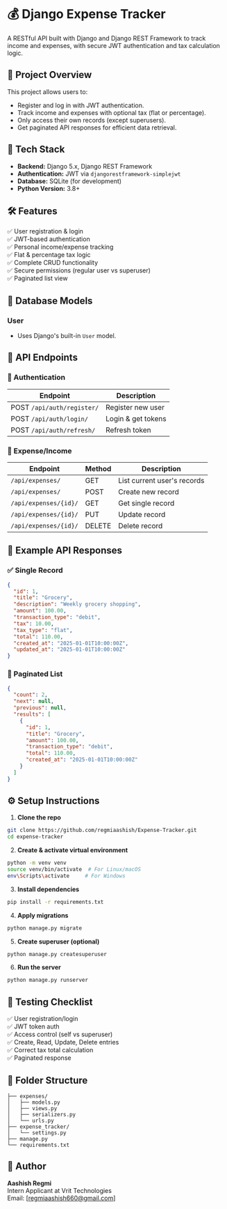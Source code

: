 
# 💰 Django Expense Tracker 

A RESTful API built with Django and Django REST Framework to track income and expenses, with secure JWT authentication and tax calculation logic.

## 🚀 Project Overview

This project allows users to:

- Register and log in with JWT authentication.
- Track income and expenses with optional tax (flat or percentage).
- Only access their own records (except superusers).
- Get paginated API responses for efficient data retrieval.

## 🔧 Tech Stack

- **Backend:** Django 5.x, Django REST Framework
- **Authentication:** JWT via `djangorestframework-simplejwt`
- **Database:** SQLite (for development)
- **Python Version:** 3.8+

## 🛠️ Features

✅ User registration & login  
✅ JWT-based authentication  
✅ Personal income/expense tracking  
✅ Flat & percentage tax logic  
✅ Complete CRUD functionality  
✅ Secure permissions (regular user vs superuser)  
✅ Paginated list view

## 🧱 Database Models

### User
- Uses Django's built-in `User` model.


## 🔗 API Endpoints

### 🔐 Authentication

| Endpoint                   | Description            |
|----------------------------|------------------------|
| POST `/api/auth/register/` | Register new user      |
| POST `/api/auth/login/`    | Login & get tokens     |
| POST `/api/auth/refresh/`  | Refresh token          |

### 💸 Expense/Income

| Endpoint                     | Method | Description                         |
|------------------------------|--------|-------------------------------------|
| `/api/expenses/`             | GET    | List current user's records         |
| `/api/expenses/`             | POST   | Create new record                   |
| `/api/expenses/{id}/`        | GET    | Get single record                   |
| `/api/expenses/{id}/`        | PUT    | Update record                       |
| `/api/expenses/{id}/`        | DELETE | Delete record                       |

## 🧪 Example API Responses

### ✅ Single Record
```json
{
  "id": 1,
  "title": "Grocery",
  "description": "Weekly grocery shopping",
  "amount": 100.00,
  "transaction_type": "debit",
  "tax": 10.00,
  "tax_type": "flat",
  "total": 110.00,
  "created_at": "2025-01-01T10:00:00Z",
  "updated_at": "2025-01-01T10:00:00Z"
}
```

### 📄 Paginated List
```json
{
  "count": 2,
  "next": null,
  "previous": null,
  "results": [
    {
      "id": 1,
      "title": "Grocery",
      "amount": 100.00,
      "transaction_type": "debit",
      "total": 110.00,
      "created_at": "2025-01-01T10:00:00Z"
    }
  ]
}
```

## ⚙️ Setup Instructions

1. **Clone the repo**
```bash
git clone https://github.com/regmiaashish/Expense-Tracker.git
cd expense-tracker
```

2. **Create & activate virtual environment**
```bash
python -m venv venv
source venv/bin/activate  # For Linux/macOS
env\Scripts\activate     # For Windows
```

3. **Install dependencies**
```bash
pip install -r requirements.txt
```

4. **Apply migrations**
```bash
python manage.py migrate
```

5. **Create superuser (optional)**
```bash
python manage.py createsuperuser
```

6. **Run the server**
```bash
python manage.py runserver
```

## 🧪 Testing Checklist

✅ User registration/login  
✅ JWT token auth  
✅ Access control (self vs superuser)  
✅ Create, Read, Update, Delete entries  
✅ Correct tax total calculation  
✅ Paginated response  


## 📂 Folder Structure

```
├── expenses/
│   ├── models.py
│   ├── views.py
│   ├── serializers.py
│   └── urls.py
├── expense_tracker/
│   └── settings.py
├── manage.py
└── requirements.txt
```

## 📝 Author

**Aashish Regmi**  
Intern Applicant at Vrit Technologies  
Email: [regmiaashish660@gmail.com]  

